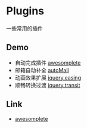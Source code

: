 # Plugins
一些常用的插件

## Demo
* 自动完成插件 [awesomplete](http://moamaoa.com/Plugins/js/awesomplete/demo.html)
* 邮箱自动补全 [autoMail](http://moamaoa.com/Plugins/jqueryplugins/automail/demo.html)
* 动画效果扩展 [jquery.easing](http://moamaoa.com/Plugins/jqueryplugins/easing/demo.html)
* 顺畅转换过渡 [jquery.transit](http://moamaoa.com/Plugins/jqueryplugins/transit/demo.html)

## Link
* [awesomplete](https://github.com/LeaVerou/awesomplete)
